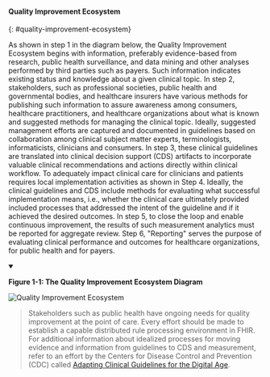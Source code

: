 #### Quality Improvement Ecosystem
{: #quality-improvement-ecosystem}

As shown in step 1 in the diagram below, the Quality Improvement Ecosystem
begins with information, preferably evidence-based from research, public health
surveillance, and data mining and other analyses performed by third parties such
as payers. Such information indicates existing status and knowledge about a
given clinical topic. In step 2, stakeholders, such as professional societies,
public health and governmental bodies, and healthcare insurers have various
methods for publishing such information to assure awareness among consumers,
healthcare practitioners, and healthcare organizations about what is known and
suggested methods for managing the clinical topic. Ideally, suggested management
efforts are captured and documented in guidelines based on collaboration among
clinical subject matter experts, terminologists, informaticists, clinicians and
consumers.  In step 3, these clinical guidelines are translated into clinical
decision support (CDS) artifacts to incorporate valuable clinical
recommendations and actions directly within clinical workflow. To adequately
impact clinical care for clinicians and patients requires local implementation
activities as shown in Step 4. Ideally, the clinical guidelines and CDS include
methods for evaluating what successful implementation means, i.e., whether the
clinical care ultimately provided included processes that addressed the intent
of the guideline and if it achieved the desired outcomes. In step 5, to close
the loop and enable continuous improvement, the results of such measurement
analytics must be reported for aggregate review. Step 6, "Reporting" serves the
purpose of evaluating clinical performance and outcomes for healthcare
organizations, for public health and for payers.

<details open>
<summary>

<b>Figure 1-1: The Quality Improvement Ecosystem Diagram</b>

</summary>

<img src="quality-improvement-ecosystem_new.png" alt="Quality
Improvement Ecosystem" class="img-responsive img-rounded
center-block"/>

</details>

> Stakeholders such as public health have ongoing needs for
quality improvement at the point of care. Every effort should be made to
establish a capable distributed rule processing environment in FHIR. For
additional information about idealized processes for moving evidence and
information from guidelines to CDS and measurement, refer to an effort by the
Centers for Disease Control and Prevention (CDC) called
[Adapting Clinical Guidelines for the Digital Age](https://archive.cdc.gov/#/details?url=https://www.cdc.gov/csels/phio/clinical-guidelines/index.html).
